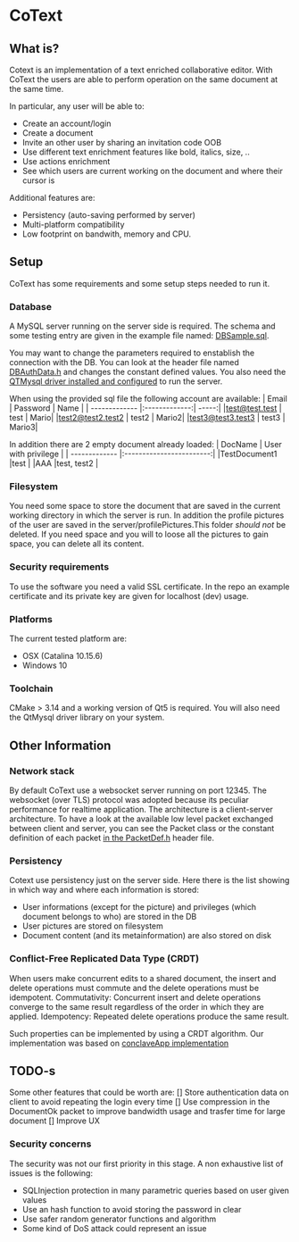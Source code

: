# CoText
## What is?
Cotext is an implementation of a text enriched collaborative editor.
With CoText the users are able to perform operation on the same document at the same time.

In particular, any user will be able to:
- Create an account/login
- Create a document
- Invite an other user by sharing an invitation code OOB
- Use different text enrichment features like bold, italics, size, ..
- Use actions enrichment
- See which users are current working on the document and where their cursor is 

Additional features are:
- Persistency (auto-saving performed by server)
- Multi-platform compatibility
- Low footprint on bandwith, memory and CPU.

## Setup
CoText has some requirements and some setup steps needed to run it.

### Database 
A MySQL server running on the server side is required.
The schema and some testing entry are given in the example file named: [DBSample.sql](https://github.com/anphetamina/CoText/blob/master/DBSample.sql).

You may want to change the parameters required to enstablish the connection with the DB.
You can look at the header file named 
[DBAuthData.h](https://github.com/anphetamina/CoText/blob/4fef2fbff233b1611bb66b54a1ea847958d9d56e/server/DBAuthData.h#L3) and changes the constant defined values.
You also need the [QTMysql driver installed and configured](https://stackoverflow.com/questions/6483523/qt-how-to-getcompile-mysql-driver) to run the server. 

When using the provided sql file the following account are available:
| Email         | Password      | Name  |
| ------------- |:-------------:| -----:|
|test@test.test | test          | Mario|
|test2@test2.test2 | test2      | Mario2|
|test3@test3.test3 | test3      | Mario3|

In addition there are 2 empty document already loaded:
| DocName       | User with privilege      |
| ------------- |:------------------------:|
|TestDocument1  |test                      |
|AAA            |test, test2               |

### Filesystem
You need some space to store the document that are saved in the current working directory in which the server is run.
In addition the profile pictures of the user are saved in the server/profilePictures.This folder *should not* be deleted. If you need space and you will to loose all the pictures to gain space, you can delete all its content.

### Security requirements
To use the software you need a valid SSL certificate. 
In the repo an example certificate and its private key are given for localhost (dev) usage. 

### Platforms
The current tested platform are:
- OSX (Catalina 10.15.6)
- Windows 10

### Toolchain
CMake > 3.14 and a working version of Qt5 is required.
You will also need the QtMysql driver library on your system.

## Other Information

### Network stack
By default CoText use a websocket server running on port 12345.
The websocket (over TLS) protocol was adopted because its peculiar performance for realtime application.
The architecture is a client-server architecture.
To have a look at the available low level packet exchanged between client and server, you can see the Packet class or the constant definition of each packet [in the PacketDef.h](https://github.com/anphetamina/CoText/blob/master/common/PacketDef.h) header file.

### Persistency
Cotext use persistency just on the server side. Here there is the list showing in which way and where each information is stored:
- User informations (except for the picture) and privileges (which document belongs to who) are stored in the DB
- User pictures are stored on filesystem
- Document content (and its metainformation) are also stored on disk

###  Conflict-Free Replicated Data Type (CRDT)
When users make concurrent edits to a shared document, the insert and delete operations must commute and the delete operations must be idempotent.
Commutativity: Concurrent insert and delete operations converge to the same result regardless of the order in which they are applied.
Idempotency: Repeated delete operations produce the same result.

Such properties can be implemented by using a CRDT algorithm.
Our implementation was based on [conclaveApp implementation](https://conclave-team.github.io/conclave-site/#what-is-a-real-time-collaborative-)

## TODO-s
Some other features that could be worth are:
[] Store authentication data on client to avoid repeating the login every time
[] Use compression in the DocumentOk packet to improve bandwidth usage and trasfer time for large document
[] Improve UX

### Security concerns
The security was not our first priority in this stage.
A non exhaustive list of issues is the following:
- SQLInjection protection in many parametric queries based on user given values
- Use an hash function to avoid storing the password in clear
- Use safer random generator functions and algorithm
- Some kind of DoS attack could represent an issue
